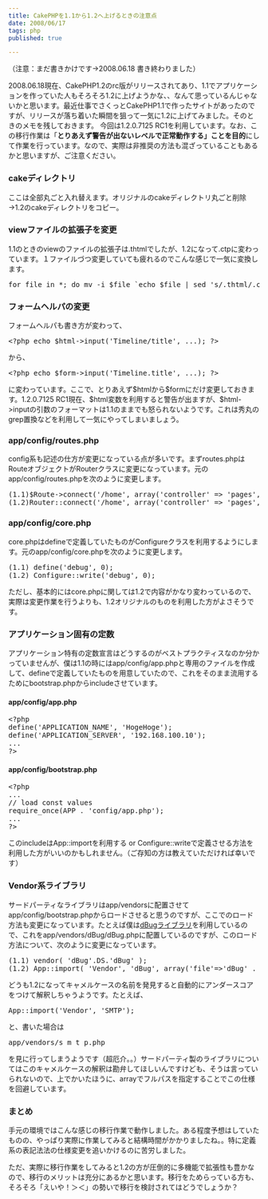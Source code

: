 ```yaml
---
title: CakePHPを1.1から1.2へ上げるときの注意点
date: 2008/06/17
tags: php
published: true

---
```


<p>（注意：まだ書きかけです→2008.06.18 書き終わりました）</p>

<p>2008.06.18現在、CakePHP1.2のrc版がリリースされてあり、1.1でアプリケーションを作っていた人もそろそろ1.2に上げようかな、、なんて思っているんじゃないかと思います。最近仕事でさくっとCakePHP1.1で作ったサイトがあったのですが、リリースが落ち着いた瞬間を狙って一気に1.2に上げてみました。そのときのメモを残しておきます。 今回は1.2.0.7125 RC1を利用しています。なお、この移行作業は「<strong>とりあえず警告が出ないレベルで正常動作する」ことを目的</strong>にして作業を行っています。なので、実際は非推奨の方法も混ざっていることもあるかと思いますが、ご注意ください。</p>

<h3>cakeディレクトリ</h3>
<p>ここは全部丸ごと入れ替えます。オリジナルのcakeディレクトリ丸ごと削除→1.2のcakeディレクトリをコピー。</p>

<h3>viewファイルの拡張子を変更</h3>
<p>1.1のときのviewのファイルの拡張子は.thtmlでしたが、1.2になって.ctpに変わっています。１ファイルづつ変更していても疲れるのでこんな感じで一気に変換します。</p>

<p><pre>
for file in *; do mv -i $file `echo $file | sed 's/.thtml/.ctp/'`; done
</pre></p>

<h3>フォームヘルパの変更</h3>
<p>フォームヘルパも書き方が変わって、</p>
<p><pre>&lt;?php echo $html-&gt;input('Timeline/title', ...); ?&gt;</pre></p>
<p>から、</p>
<p><pre>&lt;?php echo $form->input('Timeline.title', ...); ?&gt;</pre></p>
<p>に変わっています。ここで、とりあえず$htmlから$formにだけ変更しておきます。1.2.0.7125 RC1現在、$html変数を利用すると警告が出ますが、$html-&gt;inputの引数のフォーマットは1.1のままでも怒られないようです。これは秀丸のgrep置換などを利用して一気にやってしまいましょう。</p>

<h3>app/config/routes.php</h3>
<p>config系も記述の仕方が変更になっている点が多いです。まずroutes.phpはRouteオブジェクトがRouterクラスに変更になっています。元のapp/config/routes.phpを次のように変更します。</p>
<p><pre>
(1.1)$Route->connect('/home', array('controller' => 'pages', 'action' => 'home'));
(1.2)Router::connect('/home', array('controller' => 'pages', 'action' => 'home'));
</pre></p>

<h3>app/config/core.php</h3>
<p>core.phpはdefineで定義していたものがConfigureクラスを利用するようにします。元のapp/config/core.phpを次のように変更します。</p>

<p><pre>
(1.1) define('debug', 0);
(1.2) Configure::write('debug', 0);
</pre></p>

<p>ただし、基本的にはcore.phpに関しては1.2で内容がかなり変わっているので、実際は変更作業を行うよりも、1.2オリジナルのものを利用した方がよさそうです。</p>

<h3>アプリケーション固有の定数</h3>
<p>アプリケーション特有の定数宣言はどうするのがベストプラクティスなのか分かっていませんが、僕は1.1の時にはapp/config/app.phpと専用のファイルを作成して、defineで定義していたものを用意していたので、これをそのまま流用するためにbootstrap.phpからincludeさせています。</p>

<h4>app/config/app.php</h4>
<p><pre>
&lt;?php
define('APPLICATION_NAME', 'HogeHoge');
define('APPLICATION_SERVER', '192.168.100.10');
...
?&gt;
</pre></p>

<h4>app/config/bootstrap.php</h4>
<p><pre>
&lt;?php
...
// load const values
require_once(APP . 'config/app.php');
...
?&gt;
</pre></p>

<p>このincludeはApp::importを利用する or Configure::writeで定義させる方法を利用した方がいいのかもしれません。（ご存知の方は教えていただければ幸いです）</p>

<h3>Vendor系ライブラリ</h3>
<p>サードパーティなライブラリはapp/vendorsに配置させてapp/config/bootstrap.phpからロードさせると思うのですが、ここでのロード方法も変更になっています。たとえば僕は<a href="http://dbug.ospinto.com/">dBugライブラリ</a>を利用しているので、これをapp/vendors/dBug/dBug.phpに配置しているのですが、このロード方法について、次のように変更になっています。</p>

<p><pre>
(1.1) vendor( 'dBug'.DS.'dBug' );
(1.2) App::import( 'Vendor', 'dBug', array('file'=>'dBug' . DS . 'dBug.php') );
</pre></p>

<p>どうも1.2になってキャメルケースの名前を発見すると自動的にアンダースコアをつけて解釈しちゃうようです。たとえば、</p>

<p><pre>
App::import('Vendor', 'SMTP');
</pre></p>

<p>と、書いた場合は</p>

<p><pre>
app/vendors/s_m_t_p.php
</pre></p>

<p>を見に行ってしまうようです（超厄介。。）サードパーティ製のライブラリについてはこのキャメルケースの解釈は勘弁してほしいんですけども、そうは言っていられないので、上でかいたほうに、arrayでフルパスを指定することでこの仕様を回避しています。</p>

<h3>まとめ</h3>
<p>手元の環境ではこんな感じの移行作業で動作しました。ある程度予想はしていたものの、やっぱり実際に作業してみると結構時間がかかりましたね。。特に定義系の表記法法の仕様変更を追いかけるのに苦労しました。</p>

<p>ただ、実際に移行作業をしてみると1.2の方が圧倒的に多機能で拡張性も豊かなので、移行のメリットは充分にあるかと思います。移行をためらっている方も、そろそろ「えいや！＞＜」の勢いで移行を検討されてはどうでしょうか？</p>


